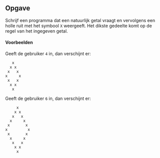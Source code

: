## Opgave
Schrijf een programma dat een natuurlijk getal vraagt en vervolgens een holle ruit met het symbool `X` weergeeft. Het dikste gedeelte komt op de regel van het ingegeven getal.

#### Voorbeelden
Geeft de gebruiker `4` in, dan verschijnt er:
```
   x
  x x
 x   x
x     x
 x   x
  x x
   x
```

Geeft de gebruiker `6` in, dan verschijnt er:
```
     x
    x x
   x   x
  x     x
 x       x
x         x
 x       x
  x     x
   x   x
    x x
     x
```